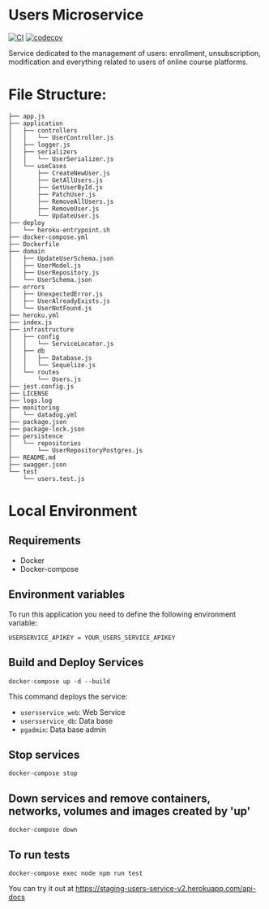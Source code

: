 # Users Microservice
[![CI](https://github.com/Ubademy-G3/users.service/actions/workflows/test.yml/badge.svg)](https://github.com/Ubademy-G3/users.service/actions/workflows/test.yml)
[![codecov](https://codecov.io/gh/Ubademy-G3/users.service/branch/main/graph/badge.svg?token=5ODNFTLVGI)](https://codecov.io/gh/Ubademy-G3/users.service)

Service dedicated to the management of users: enrollment, unsubscription, modification and everything related to users of online course platforms.

# File Structure:
```tree
├── app.js
├── application
│   ├── controllers
│   │   └── UserController.js
│   ├── logger.js
│   ├── serializers
│   │   └── UserSerializer.js
│   └── useCases
│       ├── CreateNewUser.js
│       ├── GetAllUsers.js
│       ├── GetUserById.js
│       ├── PatchUser.js
│       ├── RemoveAllUsers.js
│       ├── RemoveUser.js
│       └── UpdateUser.js
├── deploy
│   └── heroku-entrypoint.sh
├── docker-compose.yml
├── Dockerfile
├── domain
│   ├── UpdateUserSchema.json
│   ├── UserModel.js
│   ├── UserRepository.js
│   └── UserSchema.json
├── errors
│   ├── UnexpectedError.js
│   ├── UserAlreadyExists.js
│   └── UserNotFound.js
├── heroku.yml
├── index.js
├── infrastructure
│   ├── config
│   │   └── ServiceLocator.js
│   ├── db
│   │   ├── Database.js
│   │   └── Sequelize.js
│   └── routes
│       └── Users.js
├── jest.config.js
├── LICENSE
├── logs.log
├── monitoring
│   └── datadog.yml
├── package.json
├── package-lock.json
├── persistence
│   └── repositories
│       └── UserRepositoryPostgres.js
├── README.md
├── swagger.json
└── test
    └── users.test.js
```

# Local Environment 

## Requirements 

* Docker
* Docker-compose

## Environment variables

To run this application you need to define the following environment variable:

```
USERSERVICE_APIKEY = YOUR_USERS_SERVICE_APIKEY
```

## Build and Deploy Services

```docker-compose up -d --build```

This command deploys the service:

* `usersservice_web`: Web Service
* `usersservice_db`: Data base
* `pgadmin`: Data base admin

## Stop services

```docker-compose stop```

## Down services and remove containers, networks, volumes and images created by 'up'

```docker-compose down```

## To run tests

```docker-compose exec node npm run test```


You can try it out at <https://staging-users-service-v2.herokuapp.com/api-docs>
